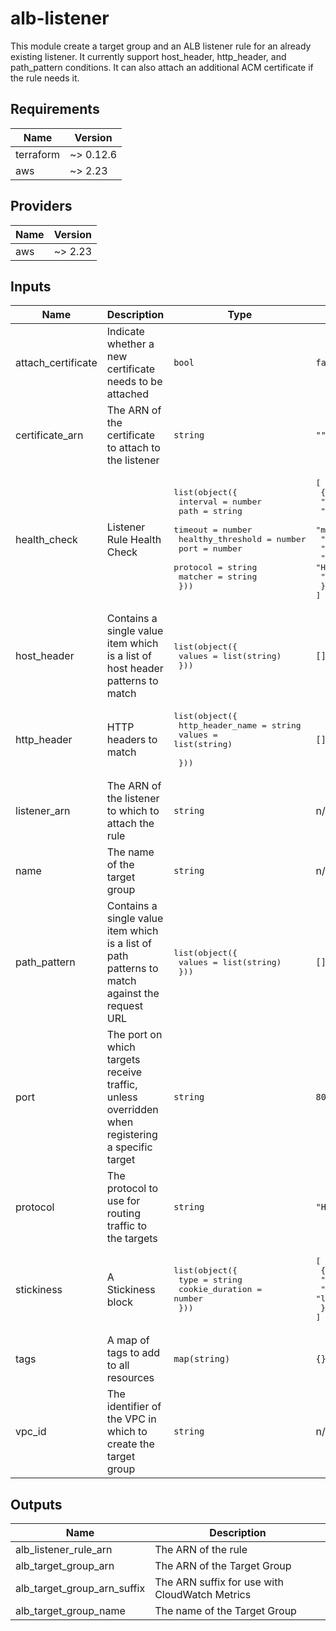 # alb-listener
This module create a target group and an ALB listener rule for an already existing listener.  It currently support host_header, http_header, and path_pattern conditions.  It can also attach an additional ACM certificate if the rule needs it.

<!-- BEGINNING OF PRE-COMMIT-TERRAFORM DOCS HOOK -->
## Requirements

| Name | Version |
|------|---------|
| terraform | ~> 0.12.6 |
| aws | ~> 2.23 |

## Providers

| Name | Version |
|------|---------|
| aws | ~> 2.23 |

## Inputs

| Name | Description | Type | Default | Required |
|------|-------------|------|---------|:--------:|
| attach\_certificate | Indicate whether a new certificate needs to be attached | `bool` | `false` | no |
| certificate\_arn | The ARN of the certificate to attach to the listener | `string` | `""` | no |
| health\_check | Listener Rule Health Check | <pre>list(object({<br>    interval          = number<br>    path              = string<br>    timeout           = number<br>    healthy_threshold = number<br>    port              = number<br>    protocol          = string<br>    matcher           = string<br>  }))</pre> | <pre>[<br>  {<br>    "healthy_threshold": 2,<br>    "interval": 60,<br>    "matcher": "200",<br>    "path": "/",<br>    "port": 80,<br>    "protocol": "HTTP",<br>    "timeout": 5<br>  }<br>]</pre> | no |
| host\_header | Contains a single value item which is a list of host header patterns to match | <pre>list(object({<br>    values = list(string)<br>  }))</pre> | `[]` | no |
| http\_header | HTTP headers to match | <pre>list(object({<br>    http_header_name = string<br>    values           = list(string)<br><br>  }))</pre> | `[]` | no |
| listener\_arn | The ARN of the listener to which to attach the rule | `string` | n/a | yes |
| name | The name of the target group | `string` | n/a | yes |
| path\_pattern | Contains a single value item which is a list of path patterns to match against the request URL | <pre>list(object({<br>    values = list(string)<br>  }))</pre> | `[]` | no |
| port | The port on which targets receive traffic, unless overridden when registering a specific target | `string` | `80` | no |
| protocol | The protocol to use for routing traffic to the targets | `string` | `"HTTP"` | no |
| stickiness | A Stickiness block | <pre>list(object({<br>    type            = string<br>    cookie_duration = number<br>  }))</pre> | <pre>[<br>  {<br>    "cookie_duration": 86400,<br>    "type": "lb_cookie"<br>  }<br>]</pre> | no |
| tags | A map of tags to add to all resources | `map(string)` | `{}` | no |
| vpc\_id | The identifier of the VPC in which to create the target group | `string` | n/a | yes |

## Outputs

| Name | Description |
|------|-------------|
| alb\_listener\_rule\_arn | The ARN of the rule |
| alb\_target\_group\_arn | The ARN of the Target Group |
| alb\_target\_group\_arn\_suffix | The ARN suffix for use with CloudWatch Metrics |
| alb\_target\_group\_name | The name of the Target Group |

<!-- END OF PRE-COMMIT-TERRAFORM DOCS HOOK -->
